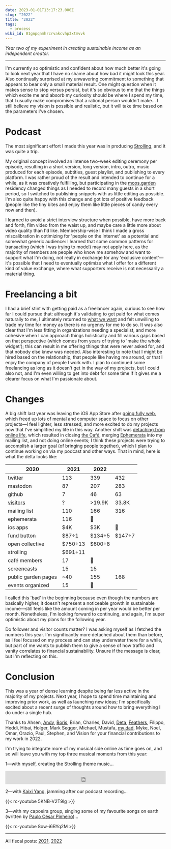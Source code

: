 ```yaml
---
date: 2023-01-01T13:17:23.000Z
slug: "2022"
title: "2022"
tags:
  - process
wiki_id: 01gnpqnmhrcrvakcvhp3xtmvvk
---
```

_Year two of my experiment in creating sustainable income as an independent creator._

---

I'm currently so optimistic and confident about how much better it's going to look next year that I have no shame about how bad it might look this year. Also continually surprised at my unwavering commitment to something that appears to bear only a small material result. One might question when it makes sense to stop versus persist, but it's so obvious to me that the things which excite me and absorb my curiosity should be where I spend my time, that I usually make compromises that a rational person wouldn't make… I still believe my vision is possible and realistic, but it will take time based on the parameters I've chosen.

# Podcast

The most significant effort I made this year was in producing [Strolling](https://rosano.hmm.garden/01frx8srcjn6v3jq7x6tp0a1nw), and it was quite a trip.

My original concept involved an intense two-week editing ceremony per episode, resulting in a short version, long version, intro, outro, music produced for each episode, subtitles, guest playlist, and publishing to every platform. I was rather proud of the result and intended to continue for a while, as it was creatively fulfilling, but participating in the [moos.garden](https://moos.garden) residency changed things as I needed to record many guests in a short period, so I switched to publishing snippets with as little editing as possible. I'm also quite happy with this change and got lots of positive feedback (people like the tiny bites and enjoy them like little pieces of candy every now and then).

I learned to avoid a strict interview structure when possible, have more back and forth, film video from the waist up, and maybe care a little more about video quality than I'd like. Membership-wise I think I made a gross miscalibration in optimizing for 'people on the Internet' as a potential and somewhat generic audience: I learned that some common patterns for transacting (which I was trying to model) may not apply here, as the majority of members are people who know me somehow and want to support what I'm doing, not really in exchange for any 'exclusive content'—it's possible that I need to eventually optimize what I offer for a different kind of value exchange, where what supporters receive is not necessarily a material thing.

# Freelancing a bit

I had a brief stint with getting paid as a freelancer again, curious to see how far I could pursue that: although it's validating to get paid for what comes naturally to me, I ultimately returned to [what we want](https://utopia.rosano.ca/what-we-want) and felt unwilling to trade my time for money as there is no urgency for me to do so. It was also clear that I'm less fitting in organizations needing a specialist, and more cohesive when I can approach things holistically and fill various gaps based on that perspective (which comes from years of trying to 'make the whole widget'); this can result in me offering things that were never asked for, and that nobody else knew was needed. Also interesting to note that I might be hired based on the relationship, that people like having me around, or that I enjoy the company of people I work with. I plan to continued some freelancing as long as it doesn't get in the way of my projects, but I could also not, and I'm even willing to get into debt for some time if it gives me a clearer focus on what I'm passionate about.

# Changes

A big shift last year was leaving the iOS App Store after [going fully web](https://utopia.rosano.ca/going-fully-web), which freed up lots of mental and computer space to focus on other projects—I feel lighter, less stressed, and more excited to do my projects now that I've simplified my life in this way. Another shift was [detaching from online life](https://strolling.rosano.ca/0080), which resulted in closing [the Café](https://rosano.hmm.garden/01f5gs4k2k4ps9eq1ns3gv9fkq), merging [Ephemerata](https://rosano.hmm.garden/01f58x4bdpm6530ba58wxjm30w) into my mailing list, and not doing online events; I think these projects were trying to accomplish a larger goal (of bringing people together), which I plan to continue working on via my podcast and other ways. That in mind, here is what the delta looks like:

| 2020                                                      | 2021    | 2022    |        |
| --------------------------------------------------------- | ------- | ------- | ------ |
| twitter                                                   | 113     | 339     | 432    |
| mastodon                                                  | 87      | 207     | 283    |
| github                                                    | 7       | 46      | 63     |
| [visitors](https://utopia.rosano.ca/rethinking-analytics) | ?       | \>19.9K | 33.8K  |
| mailing list                                              | 110     | 166     | 316    |
| ephemerata                                                | 116     | 🏁      |        |
| ios apps                                                  | $4K     | $3K     | 🏁     |
| fund button                                               | $87÷1   | $134÷5  | $147÷7 |
| open collective                                           | $750÷13 | $600÷8  |        |
| strolling                                                 | $691÷11 |         |        |
| café members                                              | 17      | 🏁      |        |
| screencasts                                               | 15      | 15      |        |
| public garden pages                                       | \~40    | 155     | 168    |
| events organized                                          | 15      | 🏁      |        |

I called this 'bad' in the beginning because even though the numbers are basically higher, it doesn't represent a noticeable growth in sustainable income—still feels like the amount coming in per year would be better per month. Nonetheless, I'm looking forward to continuing, and again, I'm super optimistic about my plans for the following year.

Do follower and visitor counts matter? I was asking myself as I fetched the numbers this year. I'm significantly more detached about them than before, as I feel focused on my process and can stay underwater there for a while, but part of me wants to publish them to give a sense of how traffic and vanity correlates to financial sustainability. Unsure if the message is clear, but I'm reflecting on this.

# Conclusion

This was a year of dense learning despite being far less active in the majority of my projects. Next year, I hope to spend time maintaining and improving prior work, as well as launching new ideas; I'm specifically excited about a recent surge of thoughts around how to bring everything I do under a single hub.

Thanks to Ahsen, [Andy](https://andymatuschak.org), [Boris](https://bmannconsulting.com), Brian, Charles, David, [Deta](https://www.deta.sh), [Feathers](https://feathers.cloud), Filippo, Heddi, Hibai, Holger, Mark Segger, Michael, Mustafa, [my dad](https://youtube.com/@LawrieC), Myke, Noel, Omar, Orazio, Paul, Stephen, and Vision for your financial contributions to my work in 2022.

I'm trying to integrate more of my musical side online as time goes on, and so will leave you with my top three musical moments from this year:

1—with myself, creating the Strolling theme music…

<iframe style="border: 0; width: 100%; height: 42px;" src="https://bandcamp.com/EmbeddedPlayer/album=2112287361/size=small/bgcol=ffffff/linkcol=0687f5/track=4230801753/transparent=true/" seamless=""></iframe>

2—with [Kaixi Yang](https://kaixiyang.com), jamming after our podcast recording…

{{< rc-youtube 5KNB-V2T9lg >}}

3—with my capoeira group, singing some of my favourite songs on earth (written by [Paulo César Pinheiro](https://www.youtube.com/watch?v=fra75KTApwc))…

{{< rc-youtube 8ow-i6RYq2M >}}

---

All fiscal posts: [2021](https://utopia.rosano.ca/2021), [2022](https://utopia.rosano.ca/2022)
